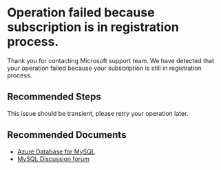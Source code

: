 <properties
	pageTitle="Subscription Not Ready"
	description="Subscription is not ready for the operation because it is in registration process."
	infoBubbleText="The subscription is in registration process. See details on the right"
	service="microsoft.dbformysql"
	resource="dbformysql"
	authors="Xin-Cheng"
	ms.author="chengxin"
	displayOrder="100"
	articleId="dbformysql-asc-operation-subscriptionregister"
	diagnosticScenario="OrcasMySQLOperationFailure"
	selfHelpType="rca"
	supportTopicIds="32640044, 32640056, 32640071, 32640074, 32640089, 32640097"
	resourceTags="windows, linux"
	productPesIds="16221"
	cloudEnvironments="public, Fairfax, usnat, ussec"
	ownershipId="AzureData_AzureDatabaseforMySQL"
/>

# Operation failed because subscription is in registration process.

<!--issueDescription-->
Thank you for contacting Microsoft support team. We have detected that your operation failed because your subscription is still in registration process.
<!--/issueDescription-->

## **Recommended Steps**
This issue should be transient, please retry your operation later.

## **Recommended Documents**
* [Azure Database for MySQL](https://azure.microsoft.com/services/mysql/)
* [MySQL Discussion forum](https://social.msdn.microsoft.com/Forums/en-us/home?forum=AzureDatabaseforMySQL)
